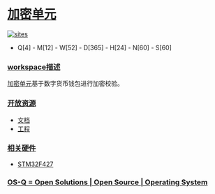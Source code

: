 ﻿# [加密单元](https://github.com/OS-Q/W11)

[![sites](http://182.61.61.133/link/resources/OSQ.png)](http://www.OS-Q.com)

* Q[4] - M[12] - W[52] - D[365] - H[24] - N[60] - S[60]

### [workspace描述](https://github.com/OS-Q/W11/wiki)

[加密单元](https://github.com/OS-Q/W11)基于数字货币钱包进行加密校验。

### [开放资源](https://github.com/OS-Q/)

* [文档](docs/)
* [工程](project/)

### [相关硬件](https://github.com/SoCXin)

* [STM32F427](https://github.com/SoCXin/STM32F427)

### [OS-Q = Open Solutions | Open Source | Operating System ](http://www.OS-Q.com/W11)
